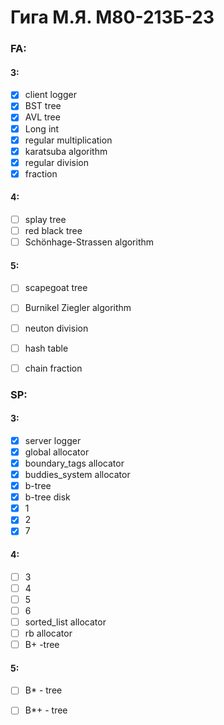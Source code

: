 # Гига М.Я. M80-213Б-23

### FA:
#### 3:
- [x] client logger
- [x] BST tree
- [x] AVL tree
- [x] Long int
- [x] regular multiplication
- [x] karatsuba algorithm
- [x] regular division
- [x] fraction
#### 4:
- [ ] splay tree
- [ ] red black tree
- [ ] Schönhage-Strassen algorithm
#### 5:
- [ ] scapegoat tree
- [ ] Burnikel Ziegler algorithm
- [ ] neuton division
- [ ] hash table
- [ ] chain fraction



### SP:
#### 3:
- [x] server logger
- [x] global allocator
- [x] boundary_tags allocator
- [x] buddies_system allocator
- [x] b-tree
- [x] b-tree disk
- [x] 1
- [x] 2
- [x] 7
#### 4:
- [ ] 3
- [ ] 4
- [ ] 5
- [ ] 6
- [ ] sorted_list allocator
- [ ] rb allocator
- [ ] B+ -tree
#### 5:
- [ ] B* - tree
- [ ] B*+ - tree


